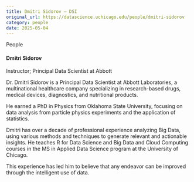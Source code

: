```yaml
---
title: Dmitri Sidorov – DSI
original_url: https://datascience.uchicago.edu/people/dmitri-sidorov
category: people
date: 2025-05-04
---
```


People

#### Dmitri Sidorov
Instructor; Principal Data Scientist at Abbott

Dr. Dmitri Sidorov is a Principal Data Scientist at Abbott Laboratories, a multinational healthcare company specializing in research-based drugs, medical devices, diagnostics, and nutritional products.

He earned a PhD in Physics from Oklahoma State University, focusing on data analysis from particle physics experiments and the application of statistics.

Dmitri has over a decade of professional experience analyzing Big Data, using various methods and techniques to generate relevant and actionable insights. He teaches R for Data Science and Big Data and Cloud Computing courses in the MS in Applied Data Science program at the University of Chicago.

This experience has led him to believe that any endeavor can be improved through the intelligent use of data.